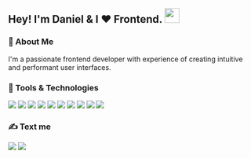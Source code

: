 <h2>Hey! I'm Daniel & I ❤️ Frontend. <img src="https://i.imgur.com/nRiflC0.gif" width="30"></h2>

<h3>🌟 About Me</h3>
<p>
  I'm a passionate frontend developer with experience of creating intuitive and performant user interfaces. 
</p>

<h3>🔨 Tools & Technologies</h3>
<p>
  <img src="https://img.shields.io/badge/HTML-239120?style=for-the-badge&logo=html5&logoColor=white" />
  <img src="https://img.shields.io/badge/CSS3-1572B6?style=for-the-badge&logo=css3&logoColor=white" />
  <img src="https://img.shields.io/badge/JavaScript-323330?style=for-the-badge&logo=javascript&logoColor=white" />
  <img src="https://img.shields.io/badge/React-20232A?style=for-the-badge&logo=react&logoColor=white" />
  <img src="https://img.shields.io/badge/Redux-764abc?style=for-the-badge&logo=redux&logoColor=white" />
  <img src="https://img.shields.io/badge/TypeScript-3178c6?style=for-the-badge&logo=typescript&logoColor=white" />
  <img src="https://img.shields.io/badge/Next.js-000000?style=for-the-badge&logo=nextdotjs&logoColor=white" />
  <img src="https://img.shields.io/badge/Sass-bf4080?style=for-the-badge&logo=sass&logoColor=white" />
  <img src="https://img.shields.io/badge/Node.js-339933?style=for-the-badge&logo=nodedotjs&logoColor=white" />
  <img src="https://img.shields.io/badge/Vite-646CFF?style=for-the-badge&logo=vite&logoColor=white" />
</p>

<h3>✍️ Text me</h3>
<a href="https://t.me/fl0ppat" target="_blank"><img src="https://img.shields.io/badge/Telegram-2CA5E0?style=for-the-badge&logo=telegram&logoColor=white"/></a>
<a href="mailto:klaven011@gmail.com?subject=From Git"><img src="https://img.shields.io/badge/Gmail-D14836?style=for-the-badge&logo=gmail&logoColor=white" /></a>
